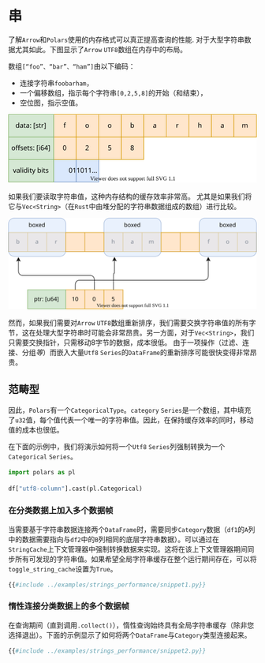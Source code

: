 # 串

了解`Arrow`和`Polars`使用的内存格式可以真正提高查询的性能. 对于大型字符串数据尤其如此。下图显示了`Arrow` `UTF8`数组在内存中的布局。

数组`[“foo”、“bar”、“ham”]`由以下编码：

- 连接字符串`foobarham`，
- 一个偏移数组，指示每个字符串`[0,2,5,8]`的开始（和结束），
- 空位图，指示空值。

![](https://raw.githubusercontent.com/pola-rs/polars-static/master/docs/arrow-string.svg)

如果我们要读取字符串值，这种内存结构的缓存效率非常高。
尤其是如果我们将它与`Vec<String>`（在`Rust`中由堆分配的字符串数据组成的数组）进行比较。

![](https://raw.githubusercontent.com/pola-rs/polars-static/master/docs/pandas-string.svg)

然而，如果我们需要对`Arrow` `UTF8`数组重新排序，我们需要交换字符串值的所有字节，这在处理大型字符串时可能会非常昂贵。另一方面，对于`Vec<String>`，我们只需要交换指针，只需移动8字节的数据，成本很低。
由于一项操作（过滤、连接、分组*等*）而嵌入大量`Utf8` `Series`的`DataFrame`的重新排序可能很快变得非常昂贵。

## 范畴型

因此，`Polars`有一个`CategoricalType`。`category` `Series`是一个数组，其中填充了`u32`值，每个值代表一个唯一的字符串值。因此，在保持缓存效率的同时，移动值的成本也很低。

在下面的示例中，我们将演示如何将一个`Utf8` `Series`列强制转换为一个`Categorical` `Series`。

```python
import polars as pl

df["utf8-column"].cast(pl.Categorical)
```

### 在分类数据上加入多个数据帧

当需要基于字符串数据连接两个`DataFrame`时，需要同步`Category`数据（`df1`的`A`列中的数据需要指向与`df2`中的`B`列相同的底层字符串数据）。可以通过在`StringCache`上下文管理器中强制转换数据来实现。这将在该上下文管理器期间同步所有可发现的字符串值。如果希望全局字符串缓存在整个运行期间存在，可以将`toggle_string_cache`设置为`True`。

```python
{{#include ../examples/strings_performance/snippet1.py}}
```

### 惰性连接分类数据上的多个数据帧

在查询期间（直到调用`.collect()`），惰性查询始终具有全局字符串缓存（除非您选择退出）。下面的示例显示了如何将两个`DataFrame`与`Category`类型连接起来。

```python
{{#include ../examples/strings_performance/snippet2.py}}
```
